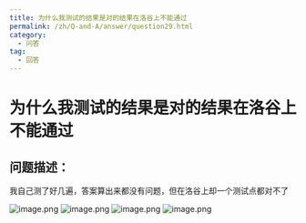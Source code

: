 ```yaml
---
title: 为什么我测试的结果是对的结果在洛谷上不能通过
permalink: /zh/Q-and-A/answer/question29.html
category:
  - 问答
tag:
  - 回答
---
```


# 为什么我测试的结果是对的结果在洛谷上不能通过
## 问题描述：
我自己测了好几遍，答案算出来都没有问题，但在洛谷上却一个测试点都对不了

![image.png](https://s2.loli.net/2024/09/30/ePB7nzEJauiLcjQ.png)
![image.png](https://s2.loli.net/2024/09/30/nwoVj8FevYhcyaq.png)
![image.png](https://s2.loli.net/2024/09/30/I7MojtFPLYRpy8l.png)
![image.png](https://s2.loli.net/2024/09/30/95GFNPZpy4dKwLh.png)